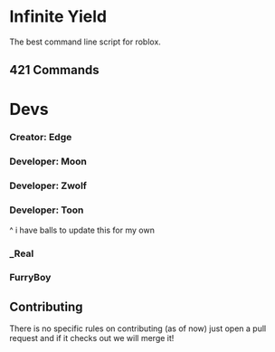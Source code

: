 # Infinite Yield 
The best command line script for roblox.

## 421 Commands

# Devs
### Creator: Edge

### Developer: Moon
### Developer: Zwolf
### Developer: Toon

^ i have balls to update this for my own
### _Real
### FurryBoy

## Contributing
There is no specific rules on contributing (as of now) just open a pull request and if it checks out we will merge it!